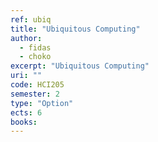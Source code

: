 ```yaml
---
ref: ubiq
title: "Ubiquitous Computing"
author: 
  - fidas
  - choko
excerpt: "Ubiquitous Computing"
uri: ""
code: HCI205
semester: 2
type: "Option"
ects: 6
books: 
---
```


